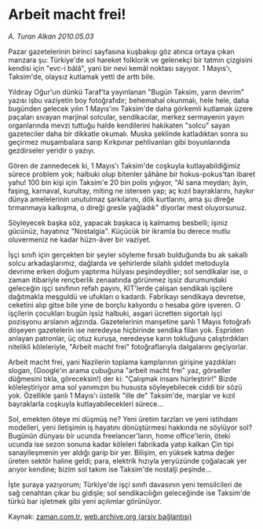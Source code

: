 # Arbeit macht frei!

*A. Turan Alkan 2010.05.03*

<tr><td class="metin" colspan="2" style="padding-top: 20px; padding-left: 5px; ">Pazar gazetelerinin birinci sayfasına kuşbakışı göz atınca ortaya çıkan manzara şu: Türkiye'de sol hareket folklorik ve gelenekçi bir tatmin çizgisini kendisi için "evc-i bâlâ", yani bir nevi kemâl noktası sayıyor. 1 Mayıs'ı, Taksim'de, olaysız kutlamak yetti de arttı bile.</td></tr><tr><td class="metin" colspan="2" style="padding-top: 20px; padding-left: 5px; "><p>Yıldıray Oğur'un dünkü Taraf'ta yayınlanan "Bugün Taksim, yarın devrim" yazısı işbu vaziyetin boy fotoğrafıdır; behemahal okunmalı, hele hele, daha bugünden gelecek yılın 1 Mayıs'ını Taksim'de daha görkemli kutlamak üzere paçaları sıvayan marjinal solcular, sendikacılar, merkez sermayenin yayın organlarında mevzi tuttuğu halde kendilerini hakikaten "solcu" sayan gazeteciler daha bir dikkatle okumalı. Muska şeklinde katladıktan sonra su geçirmez muşambalara sarıp Kırkpınar pehlivanları gibi boyunlarında gezdirseler yeridir o yazıyı.
<p>Gören de zannedecek ki, 1 Mayıs'ı Taksim'de coşkuyla kutlayabildiğimiz sürece problem yok; halbuki olup bitenler şâhâne bir hokus-pokus'tan ibaret yahu! 100 bin kişi için Taksim'e 20 bin polis yığıyor, "Al sana meydan; âyin, faşing, karnaval, kurultay, miting ne istersen yap; aç kızıl bayraklarını, haykır dünya amelelerinin unutulmaz şarkılarını, dök kurtlarını, ama şu direğe tırmanmaya kalkışma, o direği gresle yağladık" diyorlar mest oluyorsunuz.
<p>Söyleyecek başka söz, yapacak başkaca iş kalmamış besbelli; işiniz gücünüz, hayatınız "Nostalgia". Küçücük bir ikramla bu derece mutlu oluvermeniz ne kadar hüzn-âver bir vaziyet.
<p>İşçi sınıfı için gerçekten bir şeyler söyleme fırsatı bulduğunda bu ak sakallı solcu arkadaşlarımız, dağlarda ve şehirlerde silahlı şiddet metoduyla devrime erken doğum yaptırma hülyası peşindeydiler; sol sendikalar ise, o zaman itibariyle rençberlik zenaatında görünmez işsiz durumundaki geleceğin işçi sınıfının refah payını, KİT'lerde çalışan sendikalı işçilere dağıtmakla meşguldü ve ufukları o kadardı. Fabrikayı sendikaya devretse, ceketini alıp gitse bile yine de borçlu kalıyordu o hesaba göre işveren. O işçilerin çocukları bugün işsiz halbuki, asgari ücretten sigortalı işçi pozisyonu arslanın ağzında. Gazetelerinin manşetine şanlı 1 Mayıs fotoğrafı döşeyen gazetelerin ise neredeyse hiçbirinde sendika filan yok. Espriden anlayan patronlar, üç otuz kuruşa, neredeyse karın tokluğuna çalıştırdıkları nitelikli köleleriyle, "Arbeit macht frei" fotoğraflarıyla dalgalarını geçiyorlar.
<p>Arbeit macht frei, yani Nazilerin toplama kamplarının girişine yazdıkları slogan, (Google'ın arama çubuğuna "arbeit macht frei" yaz, görseller düğmesini tıkla, göreceksin!) der ki: "Çalışmak insanı hürleştirir!" Bizde köleleştiriyor ama sol yanımızın bu hususta söyleyebilecek ciddi bir sözü yok. Özellikle şanlı 1 Mayıs'ı üstelik "ille de" Taksim'de, marşlar ve kızıl bayraklarla coşkuyla kutlayabilecekleri sürece...
<p>Sol, emekten öteye mi düşmüş ne? Yeni üretim tarzları ve yeni istihdam modelleri, yeni iletişimin iş hayatını dönüştürmesi hakkında ne söylüyor sol? Bugünün dünyası bir ucunda freelancer'ların, home office'lerin, öteki ucunda ise sezon sonuna kadar köleleri fabrikada yatıp kalkan Çin tipi sanayileşmenin yer aldığı garip bir yer. Bilişim, en yüksek katma değer üreten sektör haline geldi; para, elektrik hızıyla yeryüzünde çoğalacak yer arıyor kendine; bizim sol takım ise Taksim'de nostalji peşinde...
<p>İşte şuraya yazıyorum; Türkiye'de işçi sınıfı davasının yeni temsilcileri de sağ cenahtan çıkar bu gidişle; sol sendikacılığın geleceğinde ise Taksim'de türkü bar işletmek gibi yeni açılımlar görünüyor. <br/></p></p></p></p></p></p></p></td></tr>

Kaynak: [zaman.com.tr](http://zaman.com.tr/yazar.do?yazino=979704), [web.archive.org (arşiv bağlantısı)](http://web.archive.org/web/20100507173253/http://www.zaman.com.tr:80/yazar.do?yazino=979704)
